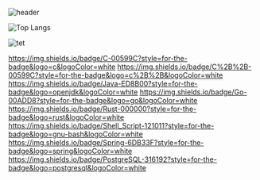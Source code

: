 <!-- Header -->
![header](https://capsule-render.vercel.app/api?type=venom&color=gradient)

<!-- ![reversal](https://capsule-render.vercel.app/api?type=slice&reversal=true&color=gradient) -->

![Top Langs](https://github-readme-stats.vercel.app/api/top-langs/?username=popododo0720&layout=compact)

![tet](https://img.shields.io/badge/Ubuntu-E95420?style=for-the-badge&logo=ubuntu&logoColor=white)

https://img.shields.io/badge/C-00599C?style=for-the-badge&logo=c&logoColor=white
https://img.shields.io/badge/C%2B%2B-00599C?style=for-the-badge&logo=c%2B%2B&logoColor=white
https://img.shields.io/badge/Java-ED8B00?style=for-the-badge&logo=openjdk&logoColor=white
https://img.shields.io/badge/Go-00ADD8?style=for-the-badge&logo=go&logoColor=white
https://img.shields.io/badge/Rust-000000?style=for-the-badge&logo=rust&logoColor=white
https://img.shields.io/badge/Shell_Script-121011?style=for-the-badge&logo=gnu-bash&logoColor=white
https://img.shields.io/badge/Spring-6DB33F?style=for-the-badge&logo=spring&logoColor=white
https://img.shields.io/badge/PostgreSQL-316192?style=for-the-badge&logo=postgresql&logoColor=white

